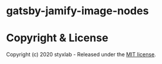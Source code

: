 # gatsby-jamify-image-nodes

# Copyright & License

Copyright (c) 2020 styxlab - Released under the [MIT license](LICENSE).
